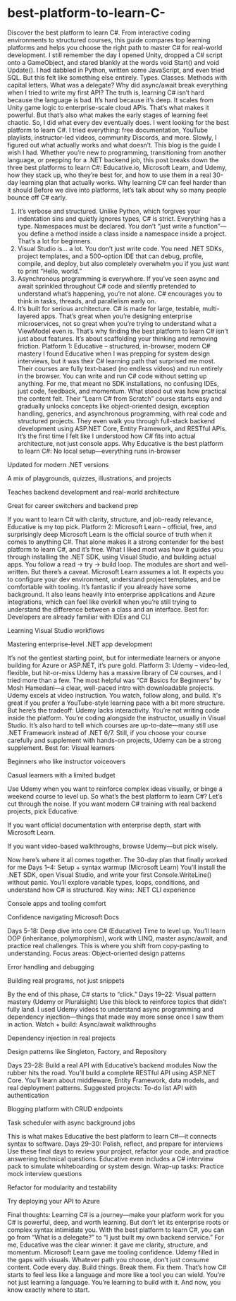 # best-platform-to-learn-C-
Discover the best platform to learn C#. From interactive coding environments to structured courses, this guide compares top learning platforms and helps you choose the right path to master C# for real-world development.
I still remember the day I opened Unity, dropped a C# script onto a GameObject, and stared blankly at the words void Start() and void Update(). I had dabbled in Python, written some JavaScript, and even tried SQL. But this felt like something else entirely. Types. Classes. Methods with capital letters. What was a delegate? Why did async/await break everything when I tried to write my first API?
The truth is, learning C# isn’t hard because the language is bad. It’s hard because it’s deep. It scales from Unity game logic to enterprise-scale cloud APIs. That’s what makes it powerful. But that’s also what makes the early stages of learning feel chaotic.
So, I did what every dev eventually does. I went looking for the best platform to learn C#. I tried everything: free documentation, YouTube playlists, instructor-led videos, community Discords, and more. Slowly, I figured out what actually works and what doesn’t.
This blog is the guide I wish I had. Whether you’re new to programming, transitioning from another language, or prepping for a .NET backend job, this post breaks down the three best platforms to learn C#: Educative.io, Microsoft Learn, and Udemy, how they stack up, who they’re best for, and how to use them in a real 30-day learning plan that actually works.
Why learning C# can feel harder than it should
Before we dive into platforms, let’s talk about why so many people bounce off C# early.
1. It’s verbose and structured.
Unlike Python, which forgives your indentation sins and quietly ignores types, C# is strict. Everything has a type. Namespaces must be declared. You don’t “just write a function”—you define a method inside a class inside a namespace inside a project. That’s a lot for beginners.
2. Visual Studio is… a lot.
You don’t just write code. You need .NET SDKs, project templates, and a 500-option IDE that can debug, profile, compile, and deploy, but also completely overwhelm you if you just want to print “Hello, world.”
3. Asynchronous programming is everywhere.
If you’ve seen async and await sprinkled throughout C# code and silently pretended to understand what’s happening, you’re not alone. C# encourages you to think in tasks, threads, and parallelism early on.
4. It’s built for serious architecture.
C# is made for large, testable, multi-layered apps. That’s great when you’re designing enterprise microservices, not so great when you’re trying to understand what a ViewModel even is.
That’s why finding the best platform to learn C# isn’t just about features. It’s about scaffolding your thinking and removing friction.
Platform 1: Educative – structured, in-browser, modern C# mastery
I found Educative when I was prepping for system design interviews, but it was their C# learning path that surprised me most.
Their courses are fully text-based (no endless videos) and run entirely in the browser. You can write and run C# code without setting up anything. For me, that meant no SDK installations, no confusing IDEs, just code, feedback, and momentum.
What stood out was how practical the content felt. Their “Learn C# from Scratch” course starts easy and gradually unlocks concepts like object-oriented design, exception handling, generics, and asynchronous programming, with real code and structured projects.
They even walk you through full-stack backend development using ASP.NET Core, Entity Framework, and RESTful APIs. It’s the first time I felt like I understood how C# fits into actual architecture, not just console apps.
Why Educative is the best platform to learn C#:
No local setup—everything runs in-browser


Updated for modern .NET versions


A mix of playgrounds, quizzes, illustrations, and projects


Teaches backend development and real-world architecture


Great for career switchers and backend prep


If you want to learn C# with clarity, structure, and job-ready relevance, Educative is my top pick.
Platform 2: Microsoft Learn – official, free, and surprisingly deep
Microsoft Learn is the official source of truth when it comes to anything C#. That alone makes it a strong contender for the best platform to learn C#, and it’s free.
What I liked most was how it guides you through installing the .NET SDK, using Visual Studio, and building actual apps. You follow a read → try → build loop. The modules are short and well-written.
But there’s a caveat. Microsoft Learn assumes a lot. It expects you to configure your dev environment, understand project templates, and be comfortable with tooling. It’s fantastic if you already have some background.
It also leans heavily into enterprise applications and Azure integrations, which can feel like overkill when you’re still trying to understand the difference between a class and an interface.
Best for:
Developers are already familiar with IDEs and CLI


Learning Visual Studio workflows


Mastering enterprise-level .NET app development


It’s not the gentlest starting point, but for intermediate learners or anyone building for Azure or ASP.NET, it’s pure gold.
Platform 3: Udemy – video-led, flexible, but hit-or-miss
Udemy has a massive library of C# courses, and I tried more than a few. The most helpful was “C# Basics for Beginners” by Mosh Hamedani—a clear, well-paced intro with downloadable projects.
Udemy excels at video instruction. You watch, follow along, and build. It's great if you prefer a YouTube-style learning pace with a bit more structure.
But here’s the tradeoff: Udemy lacks interactivity. You’re not writing code inside the platform. You’re coding alongside the instructor, usually in Visual Studio. It’s also hard to tell which courses are up-to-date—many still use .NET Framework instead of .NET 6/7.
Still, if you choose your course carefully and supplement with hands-on projects, Udemy can be a strong supplement.
Best for:
Visual learners


Beginners who like instructor voiceovers


Casual learners with a limited budget


Use Udemy when you want to reinforce complex ideas visually, or binge a weekend course to level up.
So what’s the best platform to learn C#?
Let’s cut through the noise.
If you want modern C# training with real backend projects, pick Educative.


If you want official documentation with enterprise depth, start with Microsoft Learn.


If you want video-based walkthroughs, browse Udemy—but pick wisely.


Now here’s where it all comes together.
The 30-day plan that finally worked for me
Days 1–4: Setup + syntax warmup (Microsoft Learn)
You’ll install the .NET SDK, open Visual Studio, and write your first Console.WriteLine() without panic. You’ll explore variable types, loops, conditions, and understand how C# is structured.
Key wins:
.NET CLI experience


Console apps and tooling comfort


Confidence navigating Microsoft Docs


Days 5–18: Deep dive into core C# (Educative)
Time to level up. You’ll learn OOP (inheritance, polymorphism), work with LINQ, master async/await, and practice real challenges. This is where you shift from copy-pasting to understanding.
Focus areas:
Object-oriented design patterns


Error handling and debugging


Building real programs, not just snippets


By the end of this phase, C# starts to “click.”
Days 19–22: Visual pattern mastery (Udemy or Pluralsight)
Use this block to reinforce topics that didn’t fully land. I used Udemy videos to understand async programming and dependency injection—things that made way more sense once I saw them in action.
Watch + build:
Async/await walkthroughs


Dependency injection in real projects


Design patterns like Singleton, Factory, and Repository


Days 23–28: Build a real API with Educative’s backend modules
Now the rubber hits the road. You’ll build a complete RESTful API using ASP.NET Core. You’ll learn about middleware, Entity Framework, data models, and real deployment patterns.
Suggested projects:
To-do list API with authentication


Blogging platform with CRUD endpoints


Task scheduler with async background jobs


This is what makes Educative the best platform to learn C#—it connects syntax to software.
Days 29–30: Polish, reflect, and prepare for interviews
Use these final days to review your project, refactor your code, and practice answering technical questions. Educative even includes a C# interview pack to simulate whiteboarding or system design.
Wrap-up tasks:
Practice mock interview questions


Refactor for modularity and testability


Try deploying your API to Azure


Final thoughts: Learning C# is a journey—make your platform work for you
C# is powerful, deep, and worth learning. But don’t let its enterprise roots or complex syntax intimidate you. With the best platform to learn C#, you can go from “What is a delegate?” to “I just built my own backend service.”
For me, Educative was the clear winner: it gave me clarity, structure, and momentum. Microsoft Learn gave me tooling confidence. Udemy filled in the gaps with visuals.
Whatever path you choose, don’t just consume content. Code every day. Build things. Break them. Fix them. That’s how C# starts to feel less like a language and more like a tool you can wield.
You’re not just learning a language. You’re learning to build with it.
And now, you know exactly where to start.

